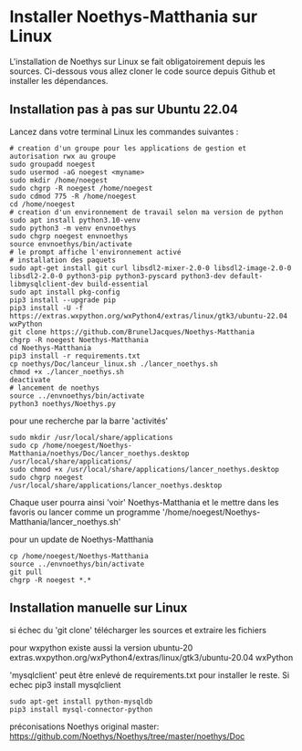 Installer Noethys-Matthania sur Linux 
=====================================
L'installation de Noethys sur Linux se fait obligatoirement depuis les sources.
Ci-dessous vous allez cloner le code source depuis Github et installer les dépendances.

Installation pas à pas sur Ubuntu 22.04
---------------------------------------------------------
Lancez dans votre terminal Linux les commandes suivantes :

```
# creation d'un groupe pour les applications de gestion et autorisation rwx au groupe
sudo groupadd noegest
sudo usermod -aG noegest <myname>
sudo mkdir /home/noegest
sudo chgrp -R noegest /home/noegest
sudo cdmod 775 -R /home/noegest
cd /home/noegest
# creation d'un environnement de travail selon ma version de python
sudo apt install python3.10-venv
sudo python3 -m venv envnoethys
sudo chgrp noegest envnoethys
source envnoethys/bin/activate
# le prompt affiche l'environnement activé
# installation des paquets
sudo apt-get install git curl libsdl2-mixer-2.0-0 libsdl2-image-2.0-0 libsdl2-2.0-0 python3-pip python3-pyscard python3-dev default-libmysqlclient-dev build-essential
sudo apt install pkg-config
pip3 install --upgrade pip
pip3 install -U -f https://extras.wxpython.org/wxPython4/extras/linux/gtk3/ubuntu-22.04 wxPython
git clone https://github.com/BrunelJacques/Noethys-Matthania
chgrp -R noegest Noethys-Matthania
cd Noethys-Matthania
pip3 install -r requirements.txt
cp noethys/Doc/lanceur_linux.sh ./lancer_noethys.sh
chmod +x ./lancer_noethys.sh
deactivate
# lancement de noethys
source ../envnoethys/bin/activate
python3 noethys/Noethys.py
```
pour une recherche par la barre 'activités'
```
sudo mkdir /usr/local/share/applications
sudo cp /home/noegest/Noethys-Matthania/noethys/Doc/lancer_noethys.desktop  /usr/local/share/applications/
sudo chmod +x /usr/local/share/applications/lancer_noethys.desktop
sudo chgrp noegest /usr/local/share/applications/lancer_noethys.desktop
```
Chaque user pourra ainsi 'voir' Noethys-Matthania et le mettre dans les favoris
ou lancer comme un programme '/home/noegest/Noethys-Matthania/lancer_noethys.sh'

pour un update de Noethys-Matthania
```
cp /home/noegest/Noethys-Matthania
source ../envnoethys/bin/activate
git pull
chgrp -R noegest *.*
```

Installation manuelle sur Linux
-------------------------------
si échec du 'git clone' télécharger les sources et extraire les fichiers

pour wxpython existe aussi la version ubuntu-20
extras.wxpython.org/wxPython4/extras/linux/gtk3/ubuntu-20.04 wxPython

'mysqlclient' peut être enlevé de requirements.txt pour installer le reste.
Si echec pip3 install mysqlclient
```
sudo apt-get install python-mysqldb
pip3 install mysql-connector-python
```

préconisations Noethys original master:
https://github.com/Noethys/Noethys/tree/master/noethys/Doc

